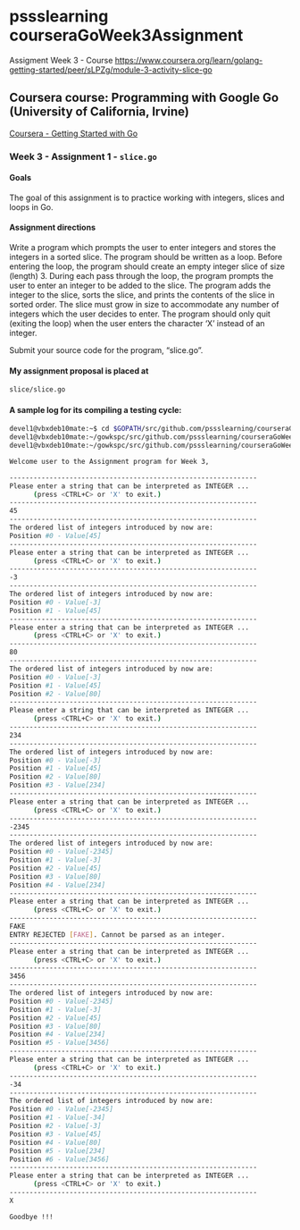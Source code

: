 # pssslearning courseraGoWeek3Assignment
Assigment Week 3 - Course  https://www.coursera.org/learn/golang-getting-started/peer/sLPZg/module-3-activity-slice-go
## Coursera course: Programming with Google Go (University of California, Irvine) 

[Coursera - Getting Started with Go](https://www.coursera.org/learn/golang-getting-started/home/welcome)

### Week 3 - Assignment 1 - `slice.go`

#### Goals

The goal of this assignment is to practice working with integers, slices and loops in Go.

#### Assignment directions

Write a program which prompts the user to enter integers and stores the integers in a sorted slice. The program should be written as a loop. Before entering the loop, the program should create an empty integer slice of size (length) 3. During each pass through the loop, the program prompts the user to enter an integer to be added to the slice. The program adds the integer to the slice, sorts the slice, and prints the contents of the slice in sorted order. The slice must grow in size to accommodate any number of integers which the user decides to enter. The program should only quit (exiting the loop) when the user enters the character ‘X’ instead of an integer.

Submit your source code for the program, “slice.go”.

#### My assignment proposal is placed at
```sh
slice/slice.go
```

#### A sample log for its compiling a testing cycle:

```sh
devel1@vbxdeb10mate:~$ cd $GOPATH/src/github.com/pssslearning/courseraGoWeek3Assignment/slice/
devel1@vbxdeb10mate:~/gowkspc/src/github.com/pssslearning/courseraGoWeek3Assignment/slice$ go build slice.go 
devel1@vbxdeb10mate:~/gowkspc/src/github.com/pssslearning/courseraGoWeek3Assignment/slice$ ./slice

Welcome user to the Assignment program for Week 3,

--------------------------------------------------------------
Please enter a string that can be interpreted as INTEGER ... 
      (press <CTRL+C> or 'X' to exit.) 
--------------------------------------------------------------
45
--------------------------------------------------------------
The ordered list of integers introduced by now are:
Position #0 - Value[45]
--------------------------------------------------------------
Please enter a string that can be interpreted as INTEGER ... 
      (press <CTRL+C> or 'X' to exit.) 
--------------------------------------------------------------
-3
--------------------------------------------------------------
The ordered list of integers introduced by now are:
Position #0 - Value[-3]
Position #1 - Value[45]
--------------------------------------------------------------
Please enter a string that can be interpreted as INTEGER ... 
      (press <CTRL+C> or 'X' to exit.) 
--------------------------------------------------------------
80
--------------------------------------------------------------
The ordered list of integers introduced by now are:
Position #0 - Value[-3]
Position #1 - Value[45]
Position #2 - Value[80]
--------------------------------------------------------------
Please enter a string that can be interpreted as INTEGER ... 
      (press <CTRL+C> or 'X' to exit.) 
--------------------------------------------------------------
234
--------------------------------------------------------------
The ordered list of integers introduced by now are:
Position #0 - Value[-3]
Position #1 - Value[45]
Position #2 - Value[80]
Position #3 - Value[234]
--------------------------------------------------------------
Please enter a string that can be interpreted as INTEGER ... 
      (press <CTRL+C> or 'X' to exit.) 
--------------------------------------------------------------
-2345
--------------------------------------------------------------
The ordered list of integers introduced by now are:
Position #0 - Value[-2345]
Position #1 - Value[-3]
Position #2 - Value[45]
Position #3 - Value[80]
Position #4 - Value[234]
--------------------------------------------------------------
Please enter a string that can be interpreted as INTEGER ... 
      (press <CTRL+C> or 'X' to exit.) 
--------------------------------------------------------------
FAKE
ENTRY REJECTED [FAKE]. Cannot be parsed as an integer.
--------------------------------------------------------------
Please enter a string that can be interpreted as INTEGER ... 
      (press <CTRL+C> or 'X' to exit.) 
--------------------------------------------------------------
3456
--------------------------------------------------------------
The ordered list of integers introduced by now are:
Position #0 - Value[-2345]
Position #1 - Value[-3]
Position #2 - Value[45]
Position #3 - Value[80]
Position #4 - Value[234]
Position #5 - Value[3456]
--------------------------------------------------------------
Please enter a string that can be interpreted as INTEGER ... 
      (press <CTRL+C> or 'X' to exit.) 
--------------------------------------------------------------
-34
--------------------------------------------------------------
The ordered list of integers introduced by now are:
Position #0 - Value[-2345]
Position #1 - Value[-34]
Position #2 - Value[-3]
Position #3 - Value[45]
Position #4 - Value[80]
Position #5 - Value[234]
Position #6 - Value[3456]
--------------------------------------------------------------
Please enter a string that can be interpreted as INTEGER ... 
      (press <CTRL+C> or 'X' to exit.) 
--------------------------------------------------------------
X

Goodbye !!!

```
